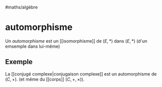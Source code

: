 #maths/algèbre
# automorphisme
Un _automorphisme_ est un [[isomorphisme]] de $(E, *)$ dans $(E, *)$ (d'un emsemple dans lui-même)

## Exemple
La [[conjugé complexe|conjugaison complexe]] est un automorphisme de $(C, +)$. (et même du [[corps]] $(C,+,\times)$).

